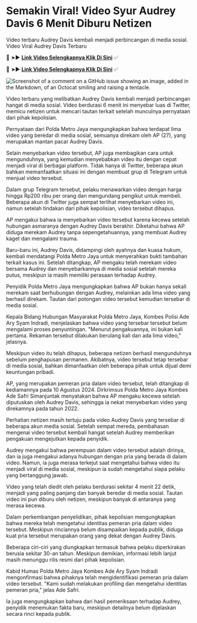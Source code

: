 # Semakin Viral! Video Syur Audrey Davis 6 Menit Diburu Netizen

Video terbaru Audrey Davis kembali menjadi perbincangan di media sosial. Video Viral Audrey Davis Terbaru

🔴 ➤► **[Link Video Selengkapnya Klik Di Sini](https://kkpbalikpapan.id/news/viral-video-syur-audrey-davis-banyak-diburu-netizen-awas-ini-ancaman-hukuman-untuk-penyebar-konten-asusila/)** ✅

🔴 ➤► **[Link Video Selengkapnya Klik Di Sini](https://kkpbalikpapan.id/news/viral-video-syur-audrey-davis-banyak-diburu-netizen-awas-ini-ancaman-hukuman-untuk-penyebar-konten-asusila/)** ✅

![Screenshot of a comment on a GitHub issue showing an image, added in the Markdown, of an Octocat smiling and raising a tentacle.](https://kkpbalikpapan.id/wp-content/uploads/2024/08/Viral-Video-Syur-Audrey-1536x864.jpg)

Video terbaru yang melibatkan Audrey Davis kembali menjadi perbincangan hangat di media sosial. Video berdurasi 6 menit ini menyebar luas di Twitter, memicu netizen untuk mencari tautan terkait setelah munculnya pernyataan dari pihak kepolisian.

Pernyataan dari Polda Metro Jaya mengungkapkan bahwa terdapat lima video yang beredar di media sosial, semuanya direkam oleh AP (27), yang merupakan mantan pacar Audrey Davis.

Selain menyebarkan video tersebut, AP juga membagikan cara untuk mengunduhnya, yang kemudian menyebabkan video itu dengan cepat menjadi viral di berbagai platform. Tidak hanya di Twitter, beberapa akun bahkan memanfaatkan situasi ini dengan membuat grup di Telegram untuk menjual video tersebut.

Dalam grup Telegram tersebut, pelaku menawarkan video dengan harga hingga Rp200 ribu per orang dan mengundang pengikut untuk membeli. Beberapa akun di Twitter juga sempat terlihat menyebarkan video ini, namun setelah tindakan dari pihak kepolisian, video tersebut dihapus.

AP mengakui bahwa ia menyebarkan video tersebut karena kecewa setelah hubungan asmaranya dengan Audrey Davis berakhir. Diketahui bahwa AP diduga merekam Audrey tanpa sepengetahuannya, yang membuat Audrey kaget dan mengalami trauma.

Baru-baru ini, Audrey Davis, didampingi oleh ayahnya dan kuasa hukum, kembali mendatangi Polda Metro Jaya untuk menyerahkan bukti tambahan terkait kasus ini. Setelah ditangkap, AP mengaku telah merekam video bersama Audrey dan menyebarkannya di media sosial setelah mereka putus, meskipun ia masih memiliki perasaan terhadap Audrey.

Penyidik Polda Metro Jaya mengungkapkan bahwa AP bukan hanya sekali merekam saat berhubungan dengan Audrey, melainkan ada lima video yang berhasil direkam. Tautan dari potongan video tersebut kemudian tersebar di media sosial.

Kepala Bidang Hubungan Masyarakat Polda Metro Jaya, Kombes Polisi Ade Ary Syam Indradi, menjelaskan bahwa video yang tersebar tersebut belum mengalami proses penyuntingan. "Menurut pengakuannya, ini bukan kali pertama. Rekaman tersebut dilakukan berulang kali dan ada lima video," jelasnya.

Meskipun video itu telah dihapus, beberapa netizen berhasil mengunduhnya sebelum penghapusan permanen. Akibatnya, video tersebut tetap tersebar di media sosial, bahkan dimanfaatkan oleh beberapa pihak untuk dijual demi keuntungan pribadi.

AP, yang merupakan pemeran pria dalam video tersebut, telah ditangkap di kediamannya pada 10 Agustus 2024. Dirkrimsus Polda Metro Jaya Kombes Ade Safri Simanjuntak menyatakan bahwa AP mengaku kecewa setelah diputuskan oleh Audrey Davis, sehingga ia nekat menyebarkan video yang direkamnya pada tahun 2022.

Perhatian netizen masih tertuju pada video Audrey Davis yang tersebar di beberapa akun media sosial. Setelah sempat mereda, pembahasan mengenai video tersebut kembali hangat setelah Audrey memberikan pengakuan mengejutkan kepada penyidik.

Audrey mengakui bahwa perempuan dalam video tersebut adalah dirinya, dan ia juga mengakui adanya hubungan dengan pria yang berada di dalam video. Namun, ia juga merasa terkejut saat mengetahui bahwa video itu menjadi viral di media sosial, meskipun ia sudah mengetahui siapa pelaku yang bertanggung jawab.

Video yang telah diedit oleh pelaku berdurasi sekitar 4 menit 22 detik, menjadi yang paling panjang dan banyak beredar di media sosial. Tautan video ini pun diburu oleh netizen, meskipun banyak di antaranya yang merasa kecewa.

Dalam perkembangan penyelidikan, pihak kepolisian mengungkapkan bahwa mereka telah mengetahui identitas pemeran pria dalam video tersebut. Meskipun rinciannya belum disampaikan kepada publik, diduga kuat pria tersebut merupakan orang yang dekat dengan Audrey Davis.

Beberapa ciri-ciri yang diungkapkan termasuk bahwa pelaku diperkirakan berusia sekitar 30-an tahun. Meskipun demikian, informasi lebih lanjut masih menunggu rilis resmi dari pihak kepolisian.

Kabid Humas Polda Metro Jaya Kombes Ade Ary Syam Indradi mengonfirmasi bahwa pihaknya telah mengidentifikasi pemeran pria dalam video tersebut. "Kami sudah melakukan profiling dan mengetahui identitas pemeran pria," jelas Ade Safri.

Ia juga mengungkapkan bahwa dari hasil pemeriksaan terhadap Audrey, penyidik menemukan fakta baru, meskipun detailnya belum dijelaskan secara rinci kepada publik.
